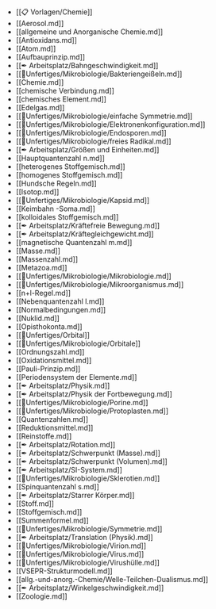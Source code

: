- [[📋 Vorlagen/Chemie]]
- [[Aerosol.md]]
- [[allgemeine und Anorganische Chemie.md]]
- [[Antioxidans.md]]
- [[Atom.md]]
- [[Aufbauprinzip.md]]
- [[✒ Arbeitsplatz/Bahngeschwindigkeit.md]]
- [[📂Unfertiges/Mikrobiologie/Bakteriengeißeln.md]]
- [[Chemie.md]]
- [[chemische Verbindung.md]]
- [[chemisches Element.md]]
- [[Edelgas.md]]
- [[📂Unfertiges/Mikrobiologie/einfache Symmetrie.md]]
- [[📂Unfertiges/Mikrobiologie/Elektronenkonfiguration.md]]
- [[📂Unfertiges/Mikrobiologie/Endosporen.md]]
- [[📂Unfertiges/Mikrobiologie/freies Radikal.md]]
- [[✒ Arbeitsplatz/Größen und Einheiten.md]]
- [[Hauptquantenzahl n.md]]
- [[heterogenes Stoffgemisch.md]]
- [[homogenes Stoffgemisch.md]]
- [[Hundsche Regeln.md]]
- [[Isotop.md]]
- [[📂Unfertiges/Mikrobiologie/Kapsid.md]]
- [[Keimbahn -Soma.md]]
- [[kolloidales Stoffgemisch.md]]
- [[✒ Arbeitsplatz/Kräftefreie Bewegung.md]]
- [[✒ Arbeitsplatz/Kräftegleichgewicht.md]]
- [[magnetische Quantenzahl m.md]]
- [[Masse.md]]
- [[Massenzahl.md]]
- [[Metazoa.md]]
- [[📂Unfertiges/Mikrobiologie/Mikrobiologie.md]]
- [[📂Unfertiges/Mikrobiologie/Mikroorganismus.md]]
- [[n+l-Regel.md]]
- [[Nebenquantenzahl l.md]]
- [[Normalbedingungen.md]]
- [[Nuklid.md]]
- [[Opisthokonta.md]]
- [[📂Unfertiges/Orbital]]
- [[📂Unfertiges/Mikrobiologie/Orbitale]]
- [[Ordnungszahl.md]]
- [[Oxidationsmittel.md]]
- [[Pauli-Prinzip.md]]
- [[Periodensystem der Elemente.md]]
- [[✒ Arbeitsplatz/Physik.md]]
- [[✒ Arbeitsplatz/Physik der Fortbewegung.md]]
- [[📂Unfertiges/Mikrobiologie/Porine.md]]
- [[📂Unfertiges/Mikrobiologie/Protoplasten.md]]
- [[Quantenzahlen.md]]
- [[Reduktionsmittel.md]]
- [[Reinstoffe.md]]
- [[✒ Arbeitsplatz/Rotation.md]]
- [[✒ Arbeitsplatz/Schwerpunkt (Masse).md]]
- [[✒ Arbeitsplatz/Schwerpunkt (Volumen).md]]
- [[✒ Arbeitsplatz/SI-System.md]]
- [[📂Unfertiges/Mikrobiologie/Sklerotien.md]]
- [[Spinquantenzahl s.md]]
- [[✒ Arbeitsplatz/Starrer Körper.md]]
- [[Stoff.md]]
- [[Stoffgemisch.md]]
- [[Summenformel.md]]
- [[📂Unfertiges/Mikrobiologie/Symmetrie.md]]
- [[✒ Arbeitsplatz/Translation (Physik).md]]
- [[📂Unfertiges/Mikrobiologie/Virion.md]]
- [[📂Unfertiges/Mikrobiologie/Virus.md]]
- [[📂Unfertiges/Mikrobiologie/Virushülle.md]]
- [[VSEPR-Strukturmodell.md]]
- [[allg.-und-anorg.-Chemie/Welle-Teilchen-Dualismus.md]]
- [[✒ Arbeitsplatz/Winkelgeschwindigkeit.md]]
- [[Zoologie.md]]